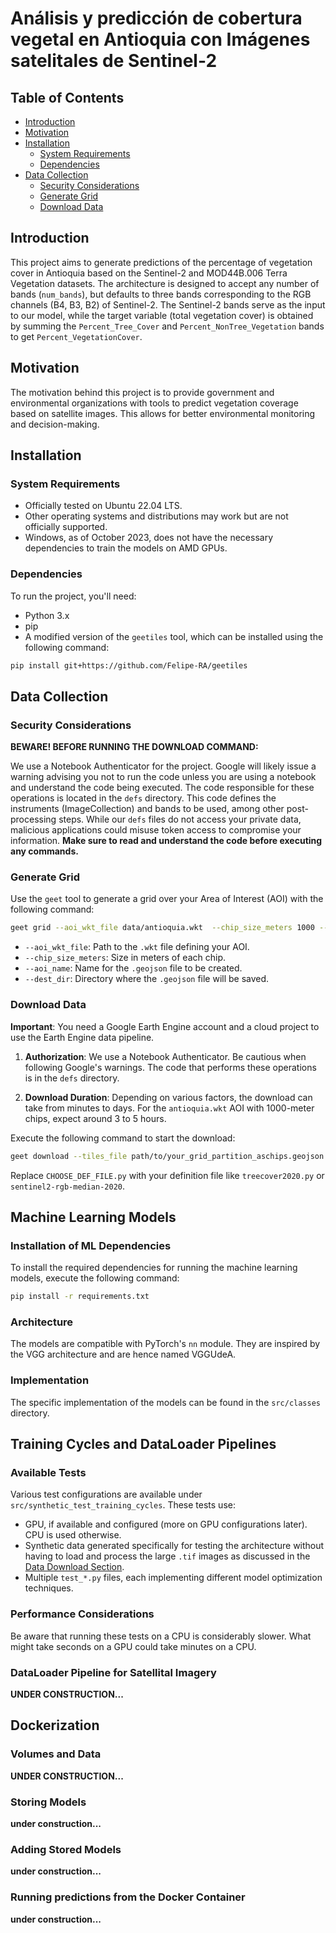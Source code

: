 # Análisis y predicción de cobertura vegetal en Antioquia con Imágenes satelitales de Sentinel-2

## Table of Contents

- [Introduction](#introduction)
- [Motivation](#motivation)
- [Installation](#installation)
  - [System Requirements](#system-requirements)
  - [Dependencies](#dependencies)
- [Data Collection](#data-collection)
  - [Security Considerations](#security-considerations)
  - [Generate Grid](#generate-grid)
  - [Download Data](#download-data)

## Introduction

This project aims to generate predictions of the percentage of vegetation cover in Antioquia based on the Sentinel-2 and MOD44B.006 Terra Vegetation datasets. The architecture is designed to accept any number of bands (`num_bands`), but defaults to three bands corresponding to the RGB channels (B4, B3, B2) of Sentinel-2. The Sentinel-2 bands serve as the input to our model, while the target variable (total vegetation cover) is obtained by summing the `Percent_Tree_Cover` and `Percent_NonTree_Vegetation` bands to get `Percent_VegetationCover`.

## Motivation

The motivation behind this project is to provide government and environmental organizations with tools to predict vegetation coverage based on satellite images. This allows for better environmental monitoring and decision-making.

## Installation

### System Requirements

- Officially tested on Ubuntu 22.04 LTS.
- Other operating systems and distributions may work but are not officially supported.
- Windows, as of October 2023, does not have the necessary dependencies to train the models on AMD GPUs.

### Dependencies

To run the project, you'll need:

- Python 3.x
- pip
- A modified version of the `geetiles` tool, which can be installed using the following command:

```bash
pip install git+https://github.com/Felipe-RA/geetiles
```

## Data Collection

### Security Considerations

**BEWARE! BEFORE RUNNING THE DOWNLOAD COMMAND:**

We use a Notebook Authenticator for the project. Google will likely issue a warning advising you not to run the code unless you are using a notebook and understand the code being executed. The code responsible for these operations is located in the `defs` directory. This code defines the instruments (ImageCollection) and bands to be used, among other post-processing steps. While our `defs` files do not access your private data, malicious applications could misuse token access to compromise your information. **Make sure to read and understand the code before executing any commands.**

### Generate Grid

Use the `geet` tool to generate a grid over your Area of Interest (AOI) with the following command:

```bash
geet grid --aoi_wkt_file data/antioquia.wkt  --chip_size_meters 1000 --aoi_name antioquia --dest_dir .
```

- `--aoi_wkt_file`: Path to the `.wkt` file defining your AOI.
- `--chip_size_meters`: Size in meters of each chip.
- `--aoi_name`: Name for the `.geojson` file to be created.
- `--dest_dir`: Directory where the `.geojson` file will be saved.

### Download Data

**Important**: You need a Google Earth Engine account and a cloud project to use the Earth Engine data pipeline.

1. **Authorization**: We use a Notebook Authenticator. Be cautious when following Google's warnings. The code that performs these operations is in the `defs` directory.
  
2. **Download Duration**: Depending on various factors, the download can take from minutes to days. For the `antioquia.wkt` AOI with 1000-meter chips, expect around 3 to 5 hours.

Execute the following command to start the download:

```bash
geet download --tiles_file path/to/your_grid_partition_aschips.geojson --dataset_def defs/CHOOSE_DEF_FILE.py --pixels_lonlat [100,100] --skip_if_exists
```

Replace `CHOOSE_DEF_FILE.py` with your definition file like `treecover2020.py` or `sentinel2-rgb-median-2020`.

## Machine Learning Models

### Installation of ML Dependencies

To install the required dependencies for running the machine learning models, execute the following command:

```bash
pip install -r requirements.txt
```

### Architecture

The models are compatible with PyTorch's `nn` module. They are inspired by the VGG architecture and are hence named VGGUdeA.

### Implementation

The specific implementation of the models can be found in the `src/classes` directory.

## Training Cycles and DataLoader Pipelines

### Available Tests

Various test configurations are available under `src/synthetic_test_training_cycles`. These tests use:

- GPU, if available and configured (more on GPU configurations later). CPU is used otherwise.
- Synthetic data generated specifically for testing the architecture without having to load and process the large `.tif` images as discussed in the [Data Download Section](#download-data).
- Multiple `test_*.py` files, each implementing different model optimization techniques.

### Performance Considerations

Be aware that running these tests on a CPU is considerably slower. What might take seconds on a GPU could take minutes on a CPU.

### DataLoader Pipeline for Satellital Imagery

**UNDER CONSTRUCTION...**

## Dockerization

### Volumes and Data

**UNDER CONSTRUCTION...**

### Storing Models

**under construction...**

### Adding Stored Models

**under construction...**

### Running predictions from the Docker Container

**under construction...**
